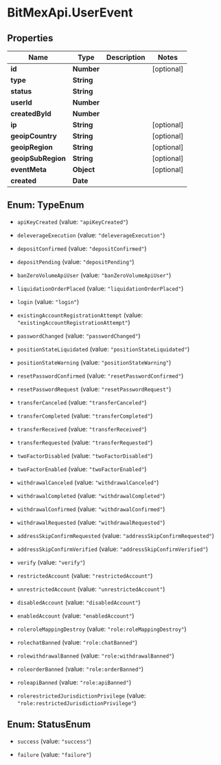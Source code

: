 # BitMexApi.UserEvent

## Properties
Name | Type | Description | Notes
------------ | ------------- | ------------- | -------------
**id** | **Number** |  | [optional] 
**type** | **String** |  | 
**status** | **String** |  | 
**userId** | **Number** |  | 
**createdById** | **Number** |  | 
**ip** | **String** |  | [optional] 
**geoipCountry** | **String** |  | [optional] 
**geoipRegion** | **String** |  | [optional] 
**geoipSubRegion** | **String** |  | [optional] 
**eventMeta** | **Object** |  | [optional] 
**created** | **Date** |  | 


<a name="TypeEnum"></a>
## Enum: TypeEnum


* `apiKeyCreated` (value: `"apiKeyCreated"`)

* `deleverageExecution` (value: `"deleverageExecution"`)

* `depositConfirmed` (value: `"depositConfirmed"`)

* `depositPending` (value: `"depositPending"`)

* `banZeroVolumeApiUser` (value: `"banZeroVolumeApiUser"`)

* `liquidationOrderPlaced` (value: `"liquidationOrderPlaced"`)

* `login` (value: `"login"`)

* `existingAccountRegistrationAttempt` (value: `"existingAccountRegistrationAttempt"`)

* `passwordChanged` (value: `"passwordChanged"`)

* `positionStateLiquidated` (value: `"positionStateLiquidated"`)

* `positionStateWarning` (value: `"positionStateWarning"`)

* `resetPasswordConfirmed` (value: `"resetPasswordConfirmed"`)

* `resetPasswordRequest` (value: `"resetPasswordRequest"`)

* `transferCanceled` (value: `"transferCanceled"`)

* `transferCompleted` (value: `"transferCompleted"`)

* `transferReceived` (value: `"transferReceived"`)

* `transferRequested` (value: `"transferRequested"`)

* `twoFactorDisabled` (value: `"twoFactorDisabled"`)

* `twoFactorEnabled` (value: `"twoFactorEnabled"`)

* `withdrawalCanceled` (value: `"withdrawalCanceled"`)

* `withdrawalCompleted` (value: `"withdrawalCompleted"`)

* `withdrawalConfirmed` (value: `"withdrawalConfirmed"`)

* `withdrawalRequested` (value: `"withdrawalRequested"`)

* `addressSkipConfirmRequested` (value: `"addressSkipConfirmRequested"`)

* `addressSkipConfirmVerified` (value: `"addressSkipConfirmVerified"`)

* `verify` (value: `"verify"`)

* `restrictedAccount` (value: `"restrictedAccount"`)

* `unrestrictedAccount` (value: `"unrestrictedAccount"`)

* `disabledAccount` (value: `"disabledAccount"`)

* `enabledAccount` (value: `"enabledAccount"`)

* `roleroleMappingDestroy` (value: `"role:roleMappingDestroy"`)

* `rolechatBanned` (value: `"role:chatBanned"`)

* `rolewithdrawalBanned` (value: `"role:withdrawalBanned"`)

* `roleorderBanned` (value: `"role:orderBanned"`)

* `roleapiBanned` (value: `"role:apiBanned"`)

* `rolerestrictedJurisdictionPrivilege` (value: `"role:restrictedJurisdictionPrivilege"`)




<a name="StatusEnum"></a>
## Enum: StatusEnum


* `success` (value: `"success"`)

* `failure` (value: `"failure"`)




